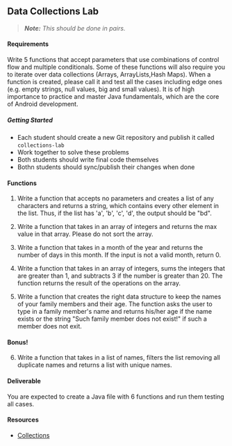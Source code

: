 
## Data Collections Lab


> ***Note:*** _This should be done in pairs._

#### Requirements

Write 5 functions that accept parameters that use combinations of control flow and multiple conditionals. Some of these functions will also require you to iterate over data collections (Arrays, ArrayLists,Hash Maps). When a function is created, please call it and test all the cases including edge ones (e.g. empty strings, null values, big and small values). It is of high importance to practice and master Java fundamentals, which are the core of Android development.

##### Getting Started

* Each student should create a new Git repository and publish it called `collections-lab`
* Work together to solve these problems
* Both students should write final code themselves
* Bothn students should sync/publish their changes when done

#### Functions

1. Write a function that accepts no parameters and creates a list of any characters and returns a string, which contains every other element in the list. Thus, if the list has 'a', 'b', 'c', 'd', the output should be "bd".

2. Write a function that takes in an array of integers and returns the max value in that array. Please do not sort the array.

3. Write a function that takes in a month of the year and returns the number of days in this month. If the input is not a valid month, return 0.

4. Write a function that takes in an array of integers, sums the integers that are greater than 1, and subtracts 3 if the number is greater than 20. The function returns the result of the operations on the array.

5. Write a function that creates the right data structure to keep the names of your family members and their age. The function asks the user to type in a family member's name and returns his/her age if the name exists or the string "Such family member does not exist!" if such a member does not exit.


#### Bonus!
6. Write a function that takes in a list of names, filters the list removing all duplicate names and returns a list with unique names.


#### Deliverable

You are expected to create a Java file with 6 functions and run them testing all cases.

#### Resources

- [Collections](https://developer.android.com/reference/java/util/Collections.html)
